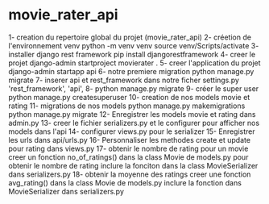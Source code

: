 # movie_rater_api
1- creation du repertoire global du projet (movie_rater_api)
2- créetion de l'environnement venv
    python -m venv venv
    source venv/Scripts/activate
3- installer django rest framework
    pip install djangorestframework
4- creer le projet
    django-admin startproject movierater .
5- creer l'application du projet
    django-admin startapp api
6- notre premiere migration
    python manage.py migrate
7- inserer api et rest_framework dans notre ficher settings.py
    'rest_framework',
    'api',
8- python manage.py migrate
9- créer le super user
    python manage.py createsuperuser
10- creation de nos models movie et rating
11- migrations de nos models
    python manage.py makemigrations
    python manage.py migrate
12- Enregistrer les models movie et rating dans admin.py
13- creer le fichier serializers.py et le configurer pour afficher nos models dans l'api
14- configurer views.py pour le serializer
15- Enregistrer les urls dans api/urls.py
16- Personnaliser les methodes create et update pour rating dans views.py
17- obtenir le nombre de rating pour un movie
    creer un fonction no_of_ratings() dans la class Movie de models.py pour obtenir le nombre de rating
    inclure la fonciton dans la class MovieSerializer dans serializers.py
18- obtenir la moyenne des ratings
    creer une fonction avg_rating() dans la class Movie de models.py 
    inclure la fonction dans MovieSerializer dans serializers.py
